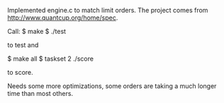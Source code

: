 Implemented engine.c to match limit orders. The project comes from http://www.quantcup.org/home/spec.

Call:
$ make
$ ./test

to test
and

$ make all
$ taskset 2 ./score

to score.

Needs some more optimizations, some orders are taking a much longer time than most others.
